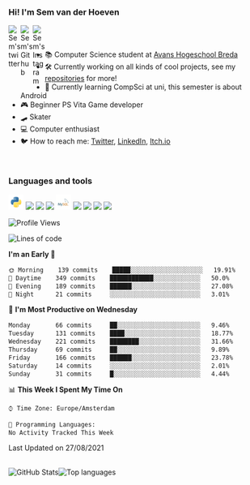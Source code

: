 ### Hi! I'm Sem van der Hoeven

<a href="https://twitter.com/semtex99">
  <img align="left" alt="Sem's twitter" width="24px" src="https://cdn.jsdelivr.net/npm/simple-icons@v3/icons/twitter.svg" />
</a>
<a href="https://github.com/SemvdH">
  <img align="left" alt="Sem's Github" width="24px" src="https://cdn.jsdelivr.net/npm/simple-icons@v3/icons/github.svg" />
</a>
<a href="https://instagram.com/sem_vdh/">
  <img align="left" alt="Sem's Instagram" width="24px" src="https://cdn.jsdelivr.net/npm/simple-icons@v3/icons/instagram.svg" />
</a>

<br/>
<br/>


- 📚 Computer Science student at [Avans Hogeschool Breda](https://www.avans.nl/opleidingen/opleidingzoeker/technische-informatica-breda-voltijd-bachelor/)
- 🛠 Currently working on all kinds of cool projects, see my [repositories](https://github.com/SemvdH?tab=repositories) for more!
- 📖 Currently learning CompSci at uni, this semester is about Android
- 🎮 Beginner PS Vita Game developer
- 🛹 Skater
- 💻 Computer enthusiast
- 🐦 How to reach me: [Twitter](https://twitter.com/semtex99), [LinkedIn](https://www.linkedin.com/in/sem-van-der-hoeven-50a193206/), [Itch.io](https://semvdh.itch.io/)
<br/>

### Languages and tools
<code><img height="30" src="https://raw.githubusercontent.com/github/explore/80688e429a7d4ef2fca1e82350fe8e3517d3494d/topics/python/python.png"></code>
<code><img height="30" src="https://www.flaticon.com/svg/static/icons/svg/919/919842.svg"></code>
<code><img height="30" src="https://www.flaticon.com/svg/static/icons/svg/226/226777.svg"></code>
<code><img height="30" src="https://upload.wikimedia.org/wikipedia/commons/thumb/7/7a/C_Sharp_logo.svg/150px-C_Sharp_logo.svg.png"></code>
<code><img height="30" src="https://raw.githubusercontent.com/github/explore/80688e429a7d4ef2fca1e82350fe8e3517d3494d/topics/mysql/mysql.png"></code>
<code><img height="30" src="https://upload.wikimedia.org/wikipedia/commons/thumb/3/3f/Git_icon.svg/97px-Git_icon.svg.png"></code>
<code><img height="30" src="https://upload.wikimedia.org/wikipedia/commons/thumb/9/9a/Visual_Studio_Code_1.35_icon.svg/1200px-Visual_Studio_Code_1.35_icon.svg.png"></code>
<code><img height="30" src="https://cdn.iconscout.com/icon/free/png-512/arduino-4-569256.png"></code>
<code><img height="30" src="https://i.pinimg.com/originals/24/e0/a3/24e0a35fd1bee2de25e10f84cbffe2b8.png"></code>
<br/>
<!--START_SECTION:waka-->
![Profile Views](http://img.shields.io/badge/Profile%20Views-0-blue)

![Lines of code](https://img.shields.io/badge/From%20Hello%20World%20I%27ve%20Written-813841%20lines%20of%20code-blue)

**I'm an Early 🐤** 

```text
🌞 Morning    139 commits    █████░░░░░░░░░░░░░░░░░░░░   19.91% 
🌆 Daytime    349 commits    ████████████░░░░░░░░░░░░░   50.0% 
🌃 Evening    189 commits    ██████░░░░░░░░░░░░░░░░░░░   27.08% 
🌙 Night      21 commits     ░░░░░░░░░░░░░░░░░░░░░░░░░   3.01%

```
📅 **I'm Most Productive on Wednesday** 

```text
Monday       66 commits     ██░░░░░░░░░░░░░░░░░░░░░░░   9.46% 
Tuesday      131 commits    ████░░░░░░░░░░░░░░░░░░░░░   18.77% 
Wednesday    221 commits    ████████░░░░░░░░░░░░░░░░░   31.66% 
Thursday     69 commits     ██░░░░░░░░░░░░░░░░░░░░░░░   9.89% 
Friday       166 commits    ██████░░░░░░░░░░░░░░░░░░░   23.78% 
Saturday     14 commits     ░░░░░░░░░░░░░░░░░░░░░░░░░   2.01% 
Sunday       31 commits     █░░░░░░░░░░░░░░░░░░░░░░░░   4.44%

```


📊 **This Week I Spent My Time On** 

```text
⌚︎ Time Zone: Europe/Amsterdam

💬 Programming Languages: 
No Activity Tracked This Week

```


 Last Updated on 27/08/2021
<!--END_SECTION:waka-->


<br/>

<img align="left" src="https://github-readme-stats.vercel.app/api?username=SemvdH&show_icons=true&theme=merko&include_all_commits=true&custom_title=Github Stats&bg_color=23293d&title_color=03ffe6&icon_color=dbdbdb&text_color=cf4cb9" alt="GitHub Stats">
<img align="left" src="https://github-readme-stats.vercel.app/api/top-langs/?username=SemvdH&layout=compact&bg_color=23293d&title_color=03ffe6&icon_color=dbdbdb&text_color=cf4cb9&hide=brainfuck" alt="Top languages">

